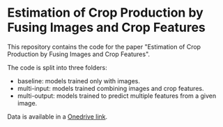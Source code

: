 # Estimation of Crop Production by Fusing Images and Crop Features

This repository contains the code for the paper "Estimation of Crop Production by Fusing Images and Crop Features". 

The code is split into three folders:
- baseline: models trained only with images.
- multi-input: models trained combining images and crop features.
- multi-output: models trained to predict multiple features from a given image.

Data is available in a [Onedrive link](https://unirioja-my.sharepoint.com/personal/joheras_unirioja_es/_layouts/15/onedrive.aspx?ga=1&id=%2Fpersonal%2Fjoheras%5Funirioja%5Fes%2FDocuments%2FImagenesTrigo&view=0).

